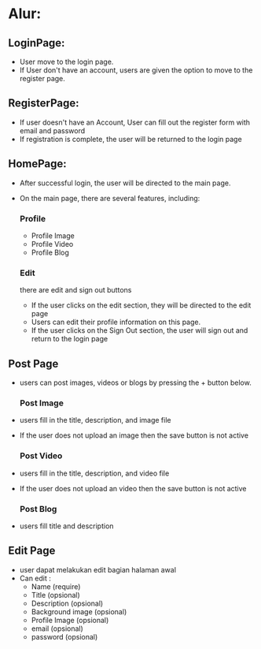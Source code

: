 # Alur:

## LoginPage:

- User move to the login page.
- If User don't have an account, users are given the option to move to the register page.

## RegisterPage:

- If user doesn't have an Account, User can fill out the register form with email and password
- If registration is complete, the user will be returned to the login page

## HomePage:

- After successful login, the user will be directed to the main page.
- On the main page, there are several features, including:

  ### Profile

  - Profile Image
  - Profile Video
  - Profile Blog

  ### Edit

  there are edit and sign out buttons

  - If the user clicks on the edit section, they will be directed to the edit page
  - Users can edit their profile information on this page.
  - If the user clicks on the Sign Out section, the user will sign out and return to the login page

## Post Page

- users can post images, videos or blogs by pressing the + button below.

  ### Post Image

- users fill in the title, description, and image file
- If the user does not upload an image then the save button is not active

  ### Post Video

- users fill in the title, description, and video file
- If the user does not upload an video then the save button is not active

  ### Post Blog

- users fill title and description

## Edit Page

- user dapat melakukan edit bagian halaman awal
- Can edit :
  - Name (require)
  - Title (opsional)
  - Description (opsional)
  - Background image (opsional)
  - Profile Image (opsional)
  - email (opsional)
  - password (opsional)
